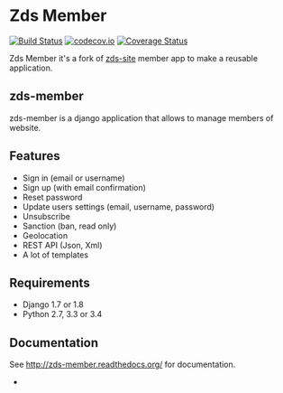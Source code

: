 # Zds Member

[![Build Status](https://travis-ci.org/firm1/zds-member.svg?branch=master)](https://travis-ci.org/firm1/zds-member)
[![codecov.io](https://codecov.io/github/firm1/zds-member/coverage.svg?branch=master)](https://codecov.io/github/firm1/zds-member?branch=master)
[![Coverage Status](https://coveralls.io/repos/firm1/zds-member/badge.svg?branch=master&service=github)](https://coveralls.io/github/firm1/zds-member?branch=master)

Zds Member it's a fork of [zds-site](https://github.com/zestedesavoir/zds-site) member app to make a reusable application.

## zds-member

zds-member is a django application that allows to manage members of website.

## Features

- Sign in (email or username)
- Sign up (with email confirmation)
- Reset password
- Update users settings (email, username, password)
- Unsubscribe
- Sanction (ban, read only)
- Geolocation
- REST API (Json, Xml)
- A lot of templates

## Requirements

- Django 1.7 or 1.8
- Python 2.7, 3.3 or 3.4

## Documentation

See http://zds-member.readthedocs.org/ for documentation.


- 
